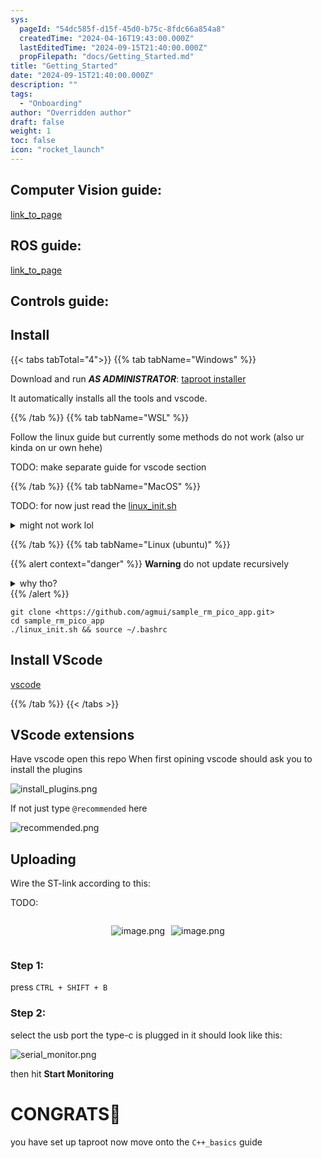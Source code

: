 ```yaml
---
sys:
  pageId: "54dc585f-d15f-45d0-b75c-8fdc66a854a8"
  createdTime: "2024-04-16T19:43:00.000Z"
  lastEditedTime: "2024-09-15T21:40:00.000Z"
  propFilepath: "docs/Getting_Started.md"
title: "Getting_Started"
date: "2024-09-15T21:40:00.000Z"
description: ""
tags:
  - "Onboarding"
author: "Overridden author"
draft: false
weight: 1
toc: false
icon: "rocket_launch"
---
```


## Computer Vision guide:

[link_to_page](86d45bc0-388b-4d26-8848-44f255f73d0e)

## ROS guide:

[link_to_page](3c76c1de-ec8f-46d6-8b0a-294005edc2d5)

## Controls guide:

## Install

{{< tabs tabTotal="4">}}
{{% tab tabName="Windows" %}}

Download and run _**AS ADMINISTRATOR**_: [taproot installer](https://github.com/Thornbots/TeachingFreshies/releases/tag/1.0)

It automatically installs all the tools and vscode.

{{% /tab %}}
{{% tab tabName="WSL" %}}

Follow the linux guide but currently some methods do not work (also ur kinda on ur own hehe)

TODO: make separate guide for vscode section

{{% /tab %}}
{{% tab tabName="MacOS" %}}

TODO: for now just read the [linux_init.sh](https://github.com/agmui/sample_rm_pico_app/blob/main/linux_init.sh)

<details>
<summary>might not work lol</summary>

`brew install libusb pkg-config`

Next install: [vscode](https://code.visualstudio.com/Download)

</details>

{{% /tab %}}
{{% tab tabName="Linux (ubuntu)" %}}

{{% alert context="danger" %}}
**Warning** do not update recursively
<details>
<summary>why tho?</summary>
There are some submodules that may go on for a while (like tinyusb) and I highly
recommend you don't need to get them.
If you want to see what submodules I update just look in `linux_init.sh`
</details>
{{% /alert %}}

```shell
git clone <https://github.com/agmui/sample_rm_pico_app.git>
cd sample_rm_pico_app
./linux_init.sh && source ~/.bashrc
```

## Install VScode

[vscode](https://code.visualstudio.com/Download)

{{% /tab %}}
{{< /tabs >}}

## VScode extensions

Have vscode open this repo
When first opining vscode should ask you to install the plugins

![install_plugins.png](https://prod-files-secure.s3.us-west-2.amazonaws.com/d518164a-d88e-44d1-a4ee-3adb3bd8bce0/89bd30f0-1825-4e77-867b-0a41ce370880/install_plugins.png?X-Amz-Algorithm=AWS4-HMAC-SHA256&X-Amz-Content-Sha256=UNSIGNED-PAYLOAD&X-Amz-Credential=ASIAZI2LB466RGJQNU36%2F20250215%2Fus-west-2%2Fs3%2Faws4_request&X-Amz-Date=20250215T031046Z&X-Amz-Expires=3600&X-Amz-Security-Token=IQoJb3JpZ2luX2VjEBAaCXVzLXdlc3QtMiJHMEUCIQCZmGLa%2B12PkbybwKL0aupCXL8C7hXQqm1W96DAxPJgMQIgbgnpoN4U1e6EV1bg45bL4m9UjboAjqBn5IgNdKB%2Btosq%2FwMIORAAGgw2Mzc0MjMxODM4MDUiDKZFV0rz7t93rAvbGircA06fMQgUKEEO9BzNs54oNv43WHr0TteNcV0wpX1ksKTPYJHkJrH1StABLEVUBX0JoFtKtvvdPS%2FE9MdaAziSLj53%2B4STRcngYt7cRn7GBIFBuczReXzOKmlHWW44ZcuUTe3OY%2BNa9m0rMMKxUf0XnbSpttwRzs%2BQThAEO48RI7mwvTkHbIsMCOBHp9lRsw4I4%2Bn9BnfX4UFLLrznYYFQ9Gb%2FNAeqFpZOFzBZHsbV9I3F6TldtxrvA%2Fzx13XMgj1ZKR9K9Ik%2BKNHuKYrnmPnMtuS9f5mASwt2BaPmXKRewrp3YYdOv2%2BzZ89S2zK0DCR6gNdmJjOEVKcLnftzqi5oziv7c0abNMcyXsvamOpnSrViaqp5JO6McELUCZluArhTAiQsds6vGXOnQ5u5DYWE0%2B1m3znx2%2FEesg%2BY882W81yKslf9VNxQK4jL4Rbuwkdotm4vpkHx3oLArP0RW0DoXJod0JLOKT9JEKJu2LavHzPrEzFkZBlnzHtOj059AjV8Qpw1WqG%2FdFuHeMY7mfEBKPVucZm%2B0wli54StOP%2FcLzwX1ZscyQHgqvQKUj0x%2F9%2BXjjlfZF4hOBFrP3WY9IlfQL0GZzhcRGoqKyjBP%2FgS0LtY5N0BkzJ%2F2MXVcCRnMOazv70GOqUB289412xG4%2FQEX4ErPXz4KKkIBqP6dTV0tvIJHV%2BGgyDeGfVsdvUThLpUOHio7jeZNcIXmkuyIKYlzfD4x%2FOiHzMCPI%2Fbit3SBteSfmFev1sSoaBppuf6NLJlGGEQ7eyskaeE0Rhw07PKNeKWWAWgnV%2BK7sqHNsD7xwZ1MVNyYhwTPJZQZdLTM0Lrv%2BSoGflv3O%2BJE5t1jrXFuIeeCHiEArk10AH7&X-Amz-Signature=088fdf632440650db66bc89d789cafe6d42828650b26edf7b9ec3b187b77fd74&X-Amz-SignedHeaders=host&x-id=GetObject)

If not just type `@recommended` here  

![recommended.png](https://prod-files-secure.s3.us-west-2.amazonaws.com/d518164a-d88e-44d1-a4ee-3adb3bd8bce0/61e661e9-5d85-4dfc-be0d-8d2097a5e793/recommended.png?X-Amz-Algorithm=AWS4-HMAC-SHA256&X-Amz-Content-Sha256=UNSIGNED-PAYLOAD&X-Amz-Credential=ASIAZI2LB466RGJQNU36%2F20250215%2Fus-west-2%2Fs3%2Faws4_request&X-Amz-Date=20250215T031046Z&X-Amz-Expires=3600&X-Amz-Security-Token=IQoJb3JpZ2luX2VjEBAaCXVzLXdlc3QtMiJHMEUCIQCZmGLa%2B12PkbybwKL0aupCXL8C7hXQqm1W96DAxPJgMQIgbgnpoN4U1e6EV1bg45bL4m9UjboAjqBn5IgNdKB%2Btosq%2FwMIORAAGgw2Mzc0MjMxODM4MDUiDKZFV0rz7t93rAvbGircA06fMQgUKEEO9BzNs54oNv43WHr0TteNcV0wpX1ksKTPYJHkJrH1StABLEVUBX0JoFtKtvvdPS%2FE9MdaAziSLj53%2B4STRcngYt7cRn7GBIFBuczReXzOKmlHWW44ZcuUTe3OY%2BNa9m0rMMKxUf0XnbSpttwRzs%2BQThAEO48RI7mwvTkHbIsMCOBHp9lRsw4I4%2Bn9BnfX4UFLLrznYYFQ9Gb%2FNAeqFpZOFzBZHsbV9I3F6TldtxrvA%2Fzx13XMgj1ZKR9K9Ik%2BKNHuKYrnmPnMtuS9f5mASwt2BaPmXKRewrp3YYdOv2%2BzZ89S2zK0DCR6gNdmJjOEVKcLnftzqi5oziv7c0abNMcyXsvamOpnSrViaqp5JO6McELUCZluArhTAiQsds6vGXOnQ5u5DYWE0%2B1m3znx2%2FEesg%2BY882W81yKslf9VNxQK4jL4Rbuwkdotm4vpkHx3oLArP0RW0DoXJod0JLOKT9JEKJu2LavHzPrEzFkZBlnzHtOj059AjV8Qpw1WqG%2FdFuHeMY7mfEBKPVucZm%2B0wli54StOP%2FcLzwX1ZscyQHgqvQKUj0x%2F9%2BXjjlfZF4hOBFrP3WY9IlfQL0GZzhcRGoqKyjBP%2FgS0LtY5N0BkzJ%2F2MXVcCRnMOazv70GOqUB289412xG4%2FQEX4ErPXz4KKkIBqP6dTV0tvIJHV%2BGgyDeGfVsdvUThLpUOHio7jeZNcIXmkuyIKYlzfD4x%2FOiHzMCPI%2Fbit3SBteSfmFev1sSoaBppuf6NLJlGGEQ7eyskaeE0Rhw07PKNeKWWAWgnV%2BK7sqHNsD7xwZ1MVNyYhwTPJZQZdLTM0Lrv%2BSoGflv3O%2BJE5t1jrXFuIeeCHiEArk10AH7&X-Amz-Signature=12989a5595e5b4350c3c0cf1afa7d58f039bfbbb9bd4e37eca340aadf4b185c5&X-Amz-SignedHeaders=host&x-id=GetObject)

## Uploading

Wire the ST-link according to this:

TODO:

<div style="display: flex;flex-direction: row; column-gap:10px; max-width: 630px;justify-content: center;">
<div>

![image.png](https://prod-files-secure.s3.us-west-2.amazonaws.com/d518164a-d88e-44d1-a4ee-3adb3bd8bce0/210ecb78-1116-4d7b-b9b7-2292f66fa2c2/image.png?X-Amz-Algorithm=AWS4-HMAC-SHA256&X-Amz-Content-Sha256=UNSIGNED-PAYLOAD&X-Amz-Credential=ASIAZI2LB466RGW5TPQY%2F20250215%2Fus-west-2%2Fs3%2Faws4_request&X-Amz-Date=20250215T031049Z&X-Amz-Expires=3600&X-Amz-Security-Token=IQoJb3JpZ2luX2VjEBAaCXVzLXdlc3QtMiJHMEUCIGjEaWDzh58HddjH1E5dsaeonGhX7G%2BNBO5cKeBYYeIBAiEAnPG5lzM%2FrXXbMYI44g86GnYVSa43ICW4CX%2BlUE591BIq%2FwMIORAAGgw2Mzc0MjMxODM4MDUiDC6VrTxCH89UzC9S8ircA9ygaLKovV%2Fl%2BpcSywxVv73e9g7hLqkVpRkLXjjwSLnybG0qjaGOj6NJcb7qiQqFKWUY4TgdNyfKLFAK3Md8RHG5n09uaKhkC9j%2FAeg1hTC%2BCeN38%2B6gWWGOzvygJ8VUTBM8l0se7QxiIw6M0jyWdtjpQtaJT00K6pRwB2aPSZ%2FNQQaqEe2Vk3kesDGpzvF%2FCV64UX332%2F%2FWB9CO7LnpQkBTmd%2BAEgCPomlwWm7geIsozYh3HDHBuZcsIbXrLm1bfCy6rkzwLCGCm%2B5sK25j%2By6O55i%2BGSNtjrN6mB2Q2ik3YzBmr8n7YnEGnIS215zNNrI6Rp7F8nIb%2Fl%2FhfJ2x8OSGzgkFc%2FLHVpzaOUm5hyhq1scRJxI81lNQza%2Bz%2BFAB9hPIFWC6GWfcZgR1ozwcsrnRn9gAeiYBpFCygIHDMiYEF1nWHQo%2FtukZbPqkaI%2BaayqemUuIkW7%2BCeSF0vPBJo1U6BXNCS%2FBe0N6NK7snfsR%2FynwTQitTNapIvrPfW09yG5RsCcqjNi7DKqBRmQ7k%2BIZgh9KrOdqmLTt1o5GWN0wM9v%2BJ%2FLUQnlPAYzao3OU20AD0rhDCrSYtxF5GITDH3mo%2BWhNGENCGyYYFE%2FfD8sixMR6XBvAtm%2FusSCvMPyzv70GOqUBecmy01ZFNtjLF6HEr%2FdrevoLW7fVlkaCMG%2Fs5JGg20axE2sgwYEw3K36VorEbpdQugZlO2xEk%2BZ5u5Ch0PyvhgcwW7A%2BKVog4CXtyLXEbM5F1NWD0UhqWPBCDoaeDj%2FpDVpY6pN6pJlX8KMRx4US3TMnSrUfUOAnq7JTyoXBZvURKHrGpWP%2BS3NXTfxstmqAONS7BgmzWraxRWiWfIE7Hhp7Kxrb&X-Amz-Signature=6ff8c5586e01db8ac6d53835128fda0377383c023db9b634feb985d45244dcbe&X-Amz-SignedHeaders=host&x-id=GetObject)

</div>
<div>

![image.png](https://prod-files-secure.s3.us-west-2.amazonaws.com/d518164a-d88e-44d1-a4ee-3adb3bd8bce0/33a0fd0f-8ca6-4a86-8e09-26e95ded1fff/image.png?X-Amz-Algorithm=AWS4-HMAC-SHA256&X-Amz-Content-Sha256=UNSIGNED-PAYLOAD&X-Amz-Credential=ASIAZI2LB466TQ7RAZG4%2F20250215%2Fus-west-2%2Fs3%2Faws4_request&X-Amz-Date=20250215T031049Z&X-Amz-Expires=3600&X-Amz-Security-Token=IQoJb3JpZ2luX2VjEBAaCXVzLXdlc3QtMiJIMEYCIQD3GOZx31qWdj%2FHUgZPkiIsDGAbiPN2m4t2A%2B%2Bzfzg7AwIhANhjXCIAg91fSuFhSsg%2BlQtoRDfBQAWwaxq2MJKFZ%2BgCKv8DCDkQABoMNjM3NDIzMTgzODA1Igx3m7GHMaod8RMBAPYq3APcunN%2BSgywJxm%2FvQNhTB8L9GSL0CxSwWJSTjR9AErYQMeuLa1kI4cWvzQ%2BrdbJTfSj5dBRt4BFc%2BRCPd%2F%2FL23O9qNadlloL9m5M9eZx8AWO0o62GqBstaDEEKpqTiu7w3wFnsyXIGD7FuMPVXu%2FbiMtz%2FdrKfVRY%2F0KZYCldLXLn1zbHOs%2BkmoLwK8BU72GrQrvq1wcLmZG3lw73xBFNUBUsxywXssFDdWmmBYxlGCHqgxwyRCQqLPPzemj2zSLkL%2BJlkyU8E4bHpK5cM1YrieJP4feMYDW0DikAm6mQlF4QO26edJ8JBu0%2FVIh0boFil1L5XK9gJYuiumTFDrIrpSkBMvqcZgLG8WVN7D4XmObqt%2B8xF5LE9IpPqpLP5oiNxM8aRDdZB3rkIcnCOjXd%2FW5huNBWYZmTbPU58UIpkpHjGZJbKEmfMnxNJKaUmKcO79EX4XMJl14jGhiWir6eIXprg%2BCSQJwY5E%2BBHs7WrtM5p5xyAPZ14Yj5VT0GwXDuk1UeYRWT7oikokpHqJU42Z3KvrNlkqNcNDdxqnWHo52IYN7dOJDr0EwGhbOHZrMoZyVEcIHbvvXztEYjgf8lMuDLPhwIJ%2F%2BHYj%2BC2klXd1JxzBlSuvrDKvn4Pf9TC9tL%2B9BjqkAfNrJ9plceJnBNQmQ%2B1WgOKux45yeXPqM84eQQBhUYRpCQnlm2d0dzUGhLEW%2BwxKWeRhcUB6O778AfEki7gfHHur9l%2BQj731FDH368SgutSCBCGZnHK6tvrdKBFzuorfnE8Jh%2FJSKTriMlh3M%2FN0BsiCbWCcUJ%2FfaCMVfRO1w056UydvTNeEmag4aJkE%2F6dszkFUYB1XmvE1CN1entdH8qxHLHuh&X-Amz-Signature=481e2a776fd19b092ea2f198ca5626506d33e23bf30ef23ee8533fc72102c5f7&X-Amz-SignedHeaders=host&x-id=GetObject)

</div>
</div>

### Step 1:

press `CTRL + SHIFT + B`

### Step 2:

select the usb port the type-c is plugged in it should look like this:

![serial_monitor.png](https://prod-files-secure.s3.us-west-2.amazonaws.com/d518164a-d88e-44d1-a4ee-3adb3bd8bce0/f03f4774-05d4-4393-b6a0-d5efb6d315ab/serial_monitor.png?X-Amz-Algorithm=AWS4-HMAC-SHA256&X-Amz-Content-Sha256=UNSIGNED-PAYLOAD&X-Amz-Credential=ASIAZI2LB466RGJQNU36%2F20250215%2Fus-west-2%2Fs3%2Faws4_request&X-Amz-Date=20250215T031046Z&X-Amz-Expires=3600&X-Amz-Security-Token=IQoJb3JpZ2luX2VjEBAaCXVzLXdlc3QtMiJHMEUCIQCZmGLa%2B12PkbybwKL0aupCXL8C7hXQqm1W96DAxPJgMQIgbgnpoN4U1e6EV1bg45bL4m9UjboAjqBn5IgNdKB%2Btosq%2FwMIORAAGgw2Mzc0MjMxODM4MDUiDKZFV0rz7t93rAvbGircA06fMQgUKEEO9BzNs54oNv43WHr0TteNcV0wpX1ksKTPYJHkJrH1StABLEVUBX0JoFtKtvvdPS%2FE9MdaAziSLj53%2B4STRcngYt7cRn7GBIFBuczReXzOKmlHWW44ZcuUTe3OY%2BNa9m0rMMKxUf0XnbSpttwRzs%2BQThAEO48RI7mwvTkHbIsMCOBHp9lRsw4I4%2Bn9BnfX4UFLLrznYYFQ9Gb%2FNAeqFpZOFzBZHsbV9I3F6TldtxrvA%2Fzx13XMgj1ZKR9K9Ik%2BKNHuKYrnmPnMtuS9f5mASwt2BaPmXKRewrp3YYdOv2%2BzZ89S2zK0DCR6gNdmJjOEVKcLnftzqi5oziv7c0abNMcyXsvamOpnSrViaqp5JO6McELUCZluArhTAiQsds6vGXOnQ5u5DYWE0%2B1m3znx2%2FEesg%2BY882W81yKslf9VNxQK4jL4Rbuwkdotm4vpkHx3oLArP0RW0DoXJod0JLOKT9JEKJu2LavHzPrEzFkZBlnzHtOj059AjV8Qpw1WqG%2FdFuHeMY7mfEBKPVucZm%2B0wli54StOP%2FcLzwX1ZscyQHgqvQKUj0x%2F9%2BXjjlfZF4hOBFrP3WY9IlfQL0GZzhcRGoqKyjBP%2FgS0LtY5N0BkzJ%2F2MXVcCRnMOazv70GOqUB289412xG4%2FQEX4ErPXz4KKkIBqP6dTV0tvIJHV%2BGgyDeGfVsdvUThLpUOHio7jeZNcIXmkuyIKYlzfD4x%2FOiHzMCPI%2Fbit3SBteSfmFev1sSoaBppuf6NLJlGGEQ7eyskaeE0Rhw07PKNeKWWAWgnV%2BK7sqHNsD7xwZ1MVNyYhwTPJZQZdLTM0Lrv%2BSoGflv3O%2BJE5t1jrXFuIeeCHiEArk10AH7&X-Amz-Signature=c25fb5655ee761fe7e43471174105afc6fb3f837c5bf6764c25f5a9e505f712e&X-Amz-SignedHeaders=host&x-id=GetObject)

then hit **Start Monitoring**

# CONGRATS🎉

you have set up taproot now move onto the `C++_basics` guide
